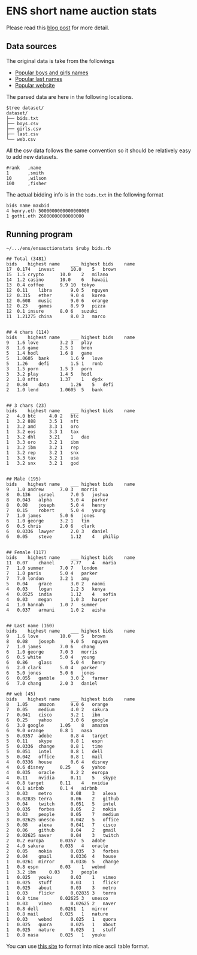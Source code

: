 # ENS short name auction stats

Please read this [blog post](https://medium.com/the-ethereum-name-service/the-most-popular-eth-names-in-the-ens-short-name-auction-5ee13bb0eace) for more detail.

## Data sources

The original data is take from the followings

- [Popular boys and girls names](https://data.world/uscensusbureau/frequently-occurring-surnames-from-the-census-2000)
- [Popular last names](https://github.com/hadley/data-baby-names)
- [Popular website](https://moz.com/top500)

The parsed data are here in the following locations.

```
$tree dataset/
dataset/
├── bids.txt
├── boys.csv
├── girls.csv
├── last.csv
└── web.csv
```

All the csv data follows the same convention so it should be relatively easy to add new datasets.

```
#rank   ,name
1       ,smith
10      ,wilson
100     ,fisher
```

The actual bidding info is in the `bids.txt` in the following format

```
bids name maxbid
4 henry.eth 5000000000000000000
1 gothi.eth 26000000000000000
```

## Running program

```
~/.../ens/ensauctionstats $ruby bids.rb 

## Total (3481)
bids	highest	name	___	highest	bids	name
17	0.174	invest		10.0	5	brown
15	1.5	crypto		10.0	2	milano
14	1.2	casino		10.0	6	hawaii
13	0.4	coffee		9.9	10	tokyo
12	0.11	libra		9.0	5	nguyen
12	0.315	ether		9.0	4	korea
12	0.608	music		9.0	6	orange
12	0.23	games		8.9	9	pizza
12	0.1	insure		8.0	6	suzuki
11	1.21275	china		8.0	3	marco


## 4 chars (114)
bids	highest	name	___	highest	bids	name
9	1.6	love		3.2	3	play
8	1.6	game		2.5	1	bren
5	1.4	hodl		1.6	8	game
5	1.0605	bank		1.6	9	love
5	1.26	defi		1.5	1	ronb
3	1.5	porn		1.5	3	porn
3	3.2	play		1.4	5	hodl
2	1.0	nfts		1.37	1	dydx
2	0.84	data		1.26	5	defi
2	1.0	lend		1.0605	5	bank


## 3 chars (23)
bids	highest	name	___	highest	bids	name
2	4.0	btc		4.0	2	btc
1	3.2	888		3.5	1	nft
1	3.2	amd		3.3	1	oro
1	3.2	eos		3.3	1	tax
1	3.2	dhl		3.21	1	dao
1	3.3	oro		3.2	1	ibm
1	3.2	ibm		3.2	1	rep
1	3.2	rep		3.2	1	snx
1	3.3	tax		3.2	1	usa
1	3.2	snx		3.2	1	god


## Male (195)
bids	highest	name	___	highest	bids	name
9	1.0	andrew		7.0	3	morris
8	0.136	israel		7.0	5	joshua
8	0.043	alpha		5.0	4	parker
8	0.08	joseph		5.0	4	henry
7	0.15	robert		5.0	4	young
7	1.0	james		5.0	6	jones
6	1.0	george		3.2	1	tim
6	0.5	chris		2.0	6	clark
6	0.0336	lawyer		2.0	3	daniel
6	0.05	steve		1.12	4	philip


## Female (117)
bids	highest	name	___	highest	bids	name
11	0.07	chanel		7.77	4	maria
7	1.0	summer		7.0	7	london
7	1.0	paris		5.0	4	parker
7	7.0	london		3.2	1	amy
5	0.04	grace		3.0	2	naomi
4	0.03	logan		1.2	3	kenya
4	0.0525	india		1.12	4	sofia
4	0.03	megan		1.0	3	harper
4	1.0	hannah		1.0	7	summer
4	0.037	armani		1.0	2	aisha


## Last name (160)
bids	highest	name	___	highest	bids	name
9	1.6	love		10.0	5	brown
8	0.08	joseph		9.0	5	nguyen
7	1.0	james		7.0	6	chang
6	1.0	george		7.0	3	morris
6	0.5	white		5.0	4	young
6	0.86	glass		5.0	4	henry
6	2.0	clark		5.0	4	parker
6	5.0	jones		5.0	6	jones
6	0.055	gamble		3.0	2	farmer
6	7.0	chang		2.0	3	daniel

## web (45)
bids	highest	name	___	highest	bids	name
8	1.05	amazon		9.0	6	orange
7	0.05	medium		4.0	2	sakura
7	0.041	cisco		3.2	1	ibm
6	0.25	yahoo		3.0	6	google
6	3.0	google		1.05	8	amazon
6	9.0	orange		0.8	1	nasa
5	0.0357	adobe		0.8	4	target
5	0.11	skype		0.8	1	espn
5	0.0336	change		0.8	1	time
5	0.051	intel		0.8	1	dell
5	0.042	office		0.8	1	mail
4	0.0336	house		0.6	4	disney
4	0.6	disney		0.25	6	yahoo
4	0.035	oracle		0.2	2	europa
4	0.11	nvidia		0.11	5	skype
4	0.8	target		0.11	4	nvidia
4	0.1	airbnb		0.1	4	airbnb
3	0.03	metro		0.08	3	alexa
3	0.02835	terra		0.06	2	github
3	0.04	twitch		0.051	5	intel
3	0.035	forbes		0.05	2	nokia
3	0.03	people		0.05	7	medium
3	0.02625	unesco		0.042	5	office
3	0.08	alexa		0.041	7	cisco
2	0.06	github		0.04	2	gmail
2	0.02625	naver		0.04	3	twitch
2	0.2	europa		0.0357	5	adobe
2	4.0	sakura		0.035	4	oracle
2	0.05	nokia		0.035	3	forbes
2	0.04	gmail		0.0336	4	house
1	0.0261	mirror		0.0336	5	change
1	0.8	espn		0.03	1	webmd
1	3.2	ibm		0.03	3	people
1	0.025	youku		0.03	1	vimeo
1	0.025	stuff		0.03	1	flickr
1	0.025	about		0.03	3	metro
1	0.03	flickr		0.02835	3	terra
1	0.8	time		0.02625	3	unesco
1	0.03	vimeo		0.02625	2	naver
1	0.8	dell		0.0261	1	mirror
1	0.8	mail		0.025	1	nature
1	0.03	webmd		0.025	1	quora
1	0.025	quora		0.025	1	about
1	0.025	nature		0.025	1	stuff
1	0.8	nasa		0.025	1	youku
```

You can use [this site](https://senseful.github.io/text-table/) to format into nice ascii table format.